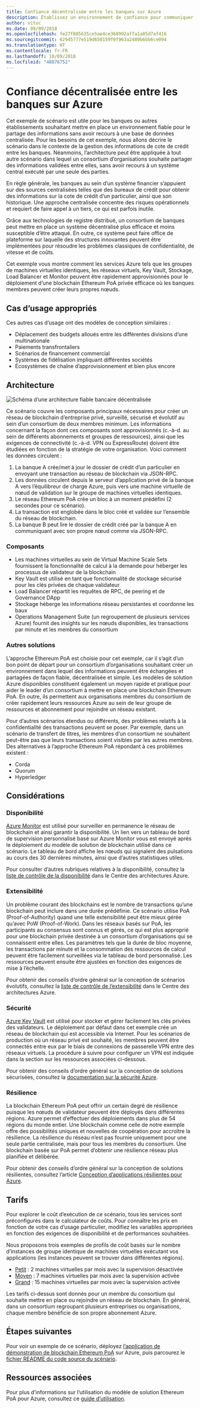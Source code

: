 ```yaml
---
title: Confiance décentralisée entre les banques sur Azure
description: Établissez un environnement de confiance pour communiquer et partager des informations sans avoir recours à une base de données centralisée.
author: vitoc
ms.date: 09/09/2018
ms.openlocfilehash: fe27f885635ce5ae4ce368992affa1a85d7af416
ms.sourcegitcommit: 62945777e519d650159f0f963a2489b6bb6ce094
ms.translationtype: HT
ms.contentlocale: fr-FR
ms.lasthandoff: 10/09/2018
ms.locfileid: "48876752"
---
```

# <a name="decentralized-trust-between-banks-on-azure"></a>Confiance décentralisée entre les banques sur Azure

Cet exemple de scénario est utile pour les banques ou autres établissements souhaitant mettre en place un environnement fiable pour le partage des informations sans avoir recours à une base de données centralisée. Pour les besoins de cet exemple, nous allons décrire le scénario dans le contexte de la gestion des informations de cote de crédit entre les banques. Néanmoins, l’architecture peut être appliquée à tout autre scénario dans lequel un consortium d’organisations souhaite partager des informations validées entre elles, sans avoir recours à un système central exécuté par une seule des parties.

En règle générale, les banques au sein d’un système financier s’appuient sur des sources centralisées telles que des bureaux de crédit pour obtenir des informations sur la cote de crédit d’un particulier, ainsi que son historique. Une approche centralisée concentre des risques opérationnels et requiert de faire appel à un tiers, ce qui est parfois inutile.

Grâce aux technologies de registre distribué, un consortium de banques peut mettre en place un système décentralisé plus efficace et moins susceptible d’être attaqué. En outre, ce système peut faire office de plateforme sur laquelle des structures innovantes peuvent être implémentées pour résoudre les problèmes classiques de confidentialité, de vitesse et de coûts.

Cet exemple vous montre comment les services Azure tels que les groupes de machines virtuelles identiques, les réseaux virtuels, Key Vault, Stockage, Load Balancer et Monitor peuvent être rapidement approvisionnés pour le déploiement d’une blockchain Ethereum PoA privée efficace où les banques membres peuvent créer leurs propres nœuds.

## <a name="relevant-use-cases"></a>Cas d’usage appropriés

Ces autres cas d’usage ont des modèles de conception similaires :

* Déplacement des budgets alloués entre les différentes divisions d’une multinationale
* Paiements transfrontaliers
* Scénarios de financement commercial
* Systèmes de fidélisation impliquant différentes sociétés
* Écosystèmes de chaîne d’approvisionnement et bien plus encore

## <a name="architecture"></a>Architecture

![Schéma d’une architecture fiable bancaire décentralisée](./media/architecture-decentralized-trust.png)

Ce scénario couvre les composants principaux nécessaires pour créer un réseau de blockchain d’entreprise privé, surveillé, sécurisé et évolutif au sein d’un consortium de deux membres minimum. Les informations concernant la façon dont ces composants sont approvisionnés (c.-à-d. au sein de différents abonnements et groupes de ressources), ainsi que les exigences de connectivité (c.-à-d. VPN ou ExpressRoute) doivent être étudiées en fonction de la stratégie de votre organisation. Voici comment les données circulent :

1. La banque A crée/met à jour le dossier de crédit d’un particulier en envoyant une transaction au réseau de blockchain via JSON-RPC.
2. Les données circulent depuis le serveur d’application privé de la banque A vers l’équilibreur de charge Azure, puis vers une machine virtuelle de nœud de validation sur le groupe de machines virtuelles identiques.
3. Le réseau Ethereum PoA crée un bloc à un moment prédéfini (2 secondes pour ce scénario).
4. La transaction est englobée dans le bloc créé et validée sur l’ensemble du réseau de blockchain.
5. La banque B peut lire le dossier de crédit créé par la banque A en communiquant avec son propre nœud comme via JSON-RPC.

### <a name="components"></a>Composants

* Les machines virtuelles au sein de Virtual Machine Scale Sets fournissent la fonctionnalité de calcul à la demande pour héberger les processus de validateur de la blockchain
* Key Vault est utilisé en tant que fonctionnalité de stockage sécurisé pour les clés privées de chaque validateur
* Load Balancer répartit les requêtes de RPC, de peering et de Governance DApp
* Stockage héberge les informations réseau persistantes et coordonne les baux
* Operations Management Suite (un regroupement de plusieurs services Azure) fournit des insights sur les nœuds disponibles, les transactions par minute et les membres du consortium

### <a name="alternatives"></a>Autres solutions

L’approche Ethereum PoA est choisie pour cet exemple, car il s’agit d’un bon point de départ pour un consortium d’organisations souhaitant créer un environnement dans lequel des informations peuvent être échangées et partagées de façon fiable, décentralisée et simple. Les modèles de solution Azure disponibles constituent également un moyen rapide et pratique pour aider le leader d’un consortium à mettre en place une blockchain Ethereum PoA. En outre, ils permettent aux organisations membres du consortium de créer rapidement leurs ressources Azure au sein de leur groupe de ressources et abonnement pour rejoindre un réseau existant.

Pour d’autres scénarios étendus ou différents, des problèmes relatifs à la confidentialité des transactions peuvent se poser. Par exemple, dans un scénario de transfert de titres, les membres d’un consortium ne souhaitent peut-être pas que leurs transactions soient visibles par les autres membres. Des alternatives à l’approche Ethereum PoA répondant à ces problèmes existent :

* Corda
* Quorum
* Hyperledger

## <a name="considerations"></a>Considérations

### <a name="availability"></a>Disponibilité

[Azure Monitor][monitor] est utilisé pour surveiller en permanence le réseau de blockchain et ainsi garantir la disponibilité. Un lien vers un tableau de bord de supervision personnalisé basé sur Azure Monitor vous est envoyé après le déploiement du modèle de solution de blockchain utilisé dans ce scénario. Le tableau de bord affiche les nœuds qui signalent des pulsations au cours des 30 dernières minutes, ainsi que d’autres statistiques utiles. 

Pour consulter d’autres rubriques relatives à la disponibilité, consultez la [liste de contrôle de la disponibilité][availability] dans le Centre des architectures Azure.

### <a name="scalability"></a>Extensibilité

Un problème courant des blockchains est le nombre de transactions qu’une blockchain peut inclure dans une durée prédéfinie. Ce scénario utilise PoA (Proof-of-Authority) quand une telle extensibilité peut être mieux gérée qu’avec PoW (Proof-of-Work). Dans les réseaux basés sur PoA, les participants au consensus sont connus et gérés, ce qui est plus approprié pour une blockchain privée destinée à un consortium d’organisations qui se connaissent entre elles. Les paramètres tels que la durée de bloc moyenne, les transactions par minute et la consommation des ressources de calcul peuvent être facilement surveillées via le tableau de bord personnalisé. Les ressources peuvent ensuite être ajustées en fonction des exigences de mise à l’échelle.

Pour obtenir des conseils d’ordre général sur la conception de scénarios évolutifs, consultez la [liste de contrôle de l’extensibilité][scalability] dans le Centre des architectures Azure.

### <a name="security"></a>Sécurité

[Azure Key Vault][vault] est utilisé pour stocker et gérer facilement les clés privées des validateurs. Le déploiement par défaut dans cet exemple crée un réseau de blockchain qui est accessible via Internet. Pour les scénarios de production où un réseau privé est souhaité, les membres peuvent être connectés entre eux par le biais de connexions de passerelle VPN entre des réseaux virtuels. La procédure à suivre pour configurer un VPN est indiquée dans la section sur les ressources associées ci-dessous.

Pour obtenir des conseils d’ordre général sur la conception de solutions sécurisées, consultez la [documentation sur la sécurité Azure][security].

### <a name="resiliency"></a>Résilience

La blockchain Ethereum PoA peut offrir un certain degré de résilience puisque les nœuds de validateur peuvent être déployés dans différentes régions. Azure permet d’effectuer des déploiements dans plus de 54 régions du monde entier. Une blockchain comme celle de notre exemple offre des possibilités uniques et nouvelles de coopération pour accroître la résilience. La résilience du réseau n’est pas fournie uniquement pour une seule partie centralisée, mais pour tous les membres du consortium. Une blockchain basée sur PoA permet d’obtenir une résilience réseau plus planifiée et délibérée.

Pour obtenir des conseils d’ordre général sur la conception de solutions résilientes, consultez l’article [Conception d’applications résilientes pour Azure][resiliency].

## <a name="pricing"></a>Tarifs

Pour explorer le coût d’exécution de ce scénario, tous les services sont préconfigurés dans le calculateur de coûts. Pour connaître les prix en fonction de votre cas d’usage particulier, modifiez les variables appropriées en fonction des exigences de disponibilité et de performances souhaitées.

Nous proposons trois exemples de profils de coût basés sur le nombre d’instances de groupe identique de machines virtuelles exécutant vos applications (les instances peuvent se trouver dans différentes régions).

* [Petit][small-pricing] : 2 machines virtuelles par mois avec la supervision désactivée
* [Moyen][medium-pricing] : 7 machines virtuelles par mois avec la supervision activée
* [Grand][large-pricing] : 15 machines virtuelles par mois avec la supervision activée

Les tarifs ci-dessus sont donnés pour un membre du consortium qui souhaite mettre en place ou rejoindre un réseau de blockchain. En général, dans un consortium regroupant plusieurs entreprises ou organisations, chaque membre bénéficie de son propre abonnement Azure.

## <a name="next-steps"></a>Étapes suivantes

Pour voir un exemple de ce scénario, déployez [l’application de démonstration de blockchain Ethereum PoA][deploy] sur Azure, puis parcourez le [fichier README du code source du scénario][source].

## <a name="related-resources"></a>Ressources associées

Pour plus d’informations sur l’utilisation du modèle de solution Ethereum PoA pour Azure, consultez ce [guide d’utilisation][guide].

<!-- links -->
[small-pricing]: https://azure.com/e/4e429d721eb54adc9a1558fae3e67990
[medium-pricing]: https://azure.com/e/bb42cd77437744be8ed7064403bfe2ef
[large-pricing]: https://azure.com/e/e205b443de3e4adfadf4e09ffee30c56
[guide]: /azure/blockchain-workbench/ethereum-poa-deployment
[deploy]: https://portal.azure.com/?pub_source=email&pub_status=success#create/microsoft-azure-blockchain.azure-blockchain-ethereumethereum-poa-consortium
[source]: https://github.com/vitoc/creditscoreblockchain
[monitor]: /azure/monitoring-and-diagnostics/monitoring-overview-azure-monitor
[availability]: /azure/architecture/checklist/availability
[scalability]: /azure/architecture/checklist/scalability
[resiliency]: ../../resiliency/index.md
[security]: /azure/security/
[vault]: https://azure.microsoft.com/services/key-vault/
